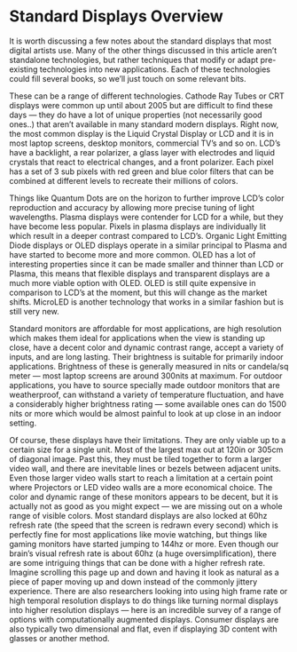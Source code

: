 # Standard Displays Overview

It is worth discussing a few notes about the standard displays that most digital artists use. Many of the other things discussed in this article aren’t standalone technologies, but rather techniques that modify or adapt pre-existing technologies into new applications. Each of these technologies could fill several books, so we’ll just touch on some relevant bits.

These can be a range of different technologies. Cathode Ray Tubes or CRT displays were common up until about 2005 but are difficult to find these days — they do have a lot of unique properties (not necessarily good ones..) that aren’t available in many standard modern displays. Right now, the most common display is the Liquid Crystal Display or LCD and it is in most laptop screens, desktop monitors, commercial TV’s and so on. LCD’s have a backlight, a rear polarizer, a glass layer with electrodes and liquid crystals that react to electrical changes, and a front polarizer. Each pixel has a set of 3 sub pixels with red green and blue color filters that can be combined at different levels to recreate their millions of colors.

Things like Quantum Dots are on the horizon to further improve LCD’s color reproduction and accuracy by allowing more precise tuning of light wavelengths. Plasma displays were contender for LCD for a while, but they have become less popular. Pixels in plasma displays are individually lit which result in a deeper contrast compared to LCD’s. Organic Light Emitting Diode displays or OLED displays operate in a similar principal to Plasma and have started to become more and more common. OLED has a lot of interesting properties since it can be made smaller and thinner than LCD or Plasma, this means that flexible displays and transparent displays are a much more viable option with OLED. OLED is still quite expensive in comparison to LCD’s at the moment, but this will change as the market shifts. MicroLED is another technology that works in a similar fashion but is still very new.

Standard monitors are affordable for most applications, are high resolution which makes them ideal for applications when the view is standing up close, have a decent color and dynamic contrast range, accept a variety of inputs, and are long lasting. Their brightness is suitable for primarily indoor applications. Brightness of these is generally measured in nits or candela/sq meter — most laptop screens are around 300nits at maximum. For outdoor applications, you have to source specially made outdoor monitors that are weatherproof, can withstand a variety of temperature fluctuation, and have a considerably higher brightness rating — some available ones can do 1500 nits or more which would be almost painful to look at up close in an indoor setting.

Of course, these displays have their limitations. They are only viable up to a certain size for a single unit. Most of the largest max out at 120in or 305cm of diagonal image. Past this, they must be tiled together to form a larger video wall, and there are inevitable lines or bezels between adjacent units. Even those larger video walls start to reach a limitation at a certain point where Projectors or LED video walls are a more economical choice. The color and dynamic range of these monitors appears to be decent, but it is actually not as good as you might expect — we are missing out on a whole range of visible colors. Most standard displays are also locked at 60hz refresh rate (the speed that the screen is redrawn every second) which is perfectly fine for most applications like movie watching, but things like gaming monitors have started jumping to 144hz or more. Even though our brain’s visual refresh rate is about 60hz (a huge oversimplification), there are some intriguing things that can be done with a higher refresh rate. Imagine scrolling this page up and down and having it look as natural as a piece of paper moving up and down instead of the commonly jittery experience. There are also researchers looking into using high frame rate or high temporal resolution displays to do things like turning normal displays into higher resolution displays — here is an incredible survey of a range of options with computationally augmented displays. Consumer displays are also typically two dimensional and flat, even if displaying 3D content with glasses or another method.


